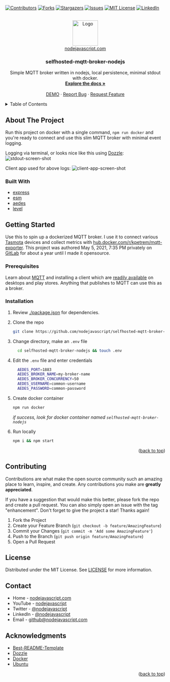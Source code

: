 <div id="top"></div>

<!--
*** Thanks for checking out the Best-README-Template. If you have a suggestion
*** that would make this better, please fork the repo and create a pull request
*** or simply open an issue with the tag "enhancement".
*** Don't forget to give the project a star!
*** Thanks again! Now go create something AMAZING! :D
-->



<!-- PROJECT SHIELDS -->
<!--
*** I'm using markdown "reference style" links for readability.
*** Reference links are enclosed in brackets [ ] instead of parentheses ( ).
*** See the bottom of this document for the declaration of the reference variables
*** for contributors-url, forks-url, etc. This is an optional, concise syntax you may use.
*** https://www.markdownguide.org/basic-syntax/#reference-style-links
-->
[![Contributors][contributors-shield]][contributors-url]
[![Forks][forks-shield]][forks-url]
[![Stargazers][stars-shield]][stars-url]
[![Issues][issues-shield]][issues-url]
[![MIT License][license-shield]][license-url]
[![LinkedIn][linkedin-shield]][linkedin-url]



<!-- PROJECT LOGO -->
<br />
<div align="center">
  <a href="https://nodejavascript.com?ref=githubLogo">
    <img src="https://avatars.githubusercontent.com/u/105805523?v=4" alt="Logo" width="80" height="80">
    <br />
    nodejavascript.com
  </a>

<h3 align="center">selfhosted-mqtt-broker-nodejs</h3>

  <p align="center">
    Simple MQTT broker written in nodejs, local persistence, minimal stdout with docker.
    <br />
    <a href="https://nodejavascript.com/docs-coming-soon"><strong>Explore the docs »</strong></a>
    <br />
    <br />
    <a href="https://nodejavascript.com/selfhosted-mqtt-broker-nodejs/">DEMO</a>
    ·
    <a href="https://github.com/nodejavascript/selfhosted-mqtt-broker-nodejs/issues">Report Bug</a>
    ·
    <a href="https://github.com/nodejavascript/selfhosted-mqtt-broker-nodejs/issues">Request Feature</a>
  </p>
</div>



<!-- TABLE OF CONTENTS -->
<details>
  <summary>Table of Contents</summary>
  <ol>
    <li>
      <a href="#about-the-project">About The Project</a>
      <ul>
        <li><a href="#built-with">Built With</a></li>
      </ul>
    </li>
    <li>
      <a href="#getting-started">Getting Started</a>
      <ul>
        <li><a href="#prerequisites">Prerequisites</a></li>
        <li><a href="#installation">Installation</a></li>
      </ul>
    </li>
    <li><a href="#contributing">Contributing</a></li>
    <li><a href="#license">License</a></li>
    <li><a href="#contact">Contact</a></li>
    <li><a href="#acknowledgments">Acknowledgments</a></li>
  </ol>
</details>



<!-- ABOUT THE PROJECT -->
## About The Project
Run this project on docker with a single command, `npm run docker` and you're ready to connect and use this slim MQTT broker with minimal event logging.

Logging via terminal, or looks nice like this using [Dozzle](https://hub.docker.com/r/amir20/dozzle):
![stdout-screen-shot](https://res.cloudinary.com/nodejavascript-com/image/upload/v1653005426/public/Screenshot_from_2022-05-19_20-10-02_zvnu5j.png)

Client app used for above logs:
![client-app-screen-shot](https://res.cloudinary.com/nodejavascript-com/image/upload/v1653006210/public/Screenshot_from_2022-05-19_20-23-10_xwo3sx.png)

### Built With

* [express](https://npmjs.com/package/express)
* [esm](https://npmjs.com/package/esm)
* [aedes](https://npmjs.com/package/aedes)
* [level](https://www.npmjs.com/package/level)

<!-- GETTING STARTED -->
## Getting Started
Use this to spin up a dockerized MQTT broker. I use it to connect various [Tasmota](https://tasmota.github.io/install/) devices and collect metrics with [hub.docker.com/r/kpetrem/mqtt-exporter](https://hub.docker.com/r/kpetrem/mqtt-exporter). This project was authored May 5, 2021, 7:35 PM privately on [GitLab](https://gitlab.com/) for about a year until I made it opensource.

### Prerequisites
Learn about [MQTT](https://mqtt.org/) and installing a client which are [readily available](https://play.google.com/store/search?q=mqtt) on desktops and play stores. Anything that publishes to MQTT can use this as a broker.

### Installation
1. Review [./package.json](https://github.com/nodejavascript/selfhosted-mqtt-broker-nodejs/blob/main/package.json) for dependencies.
2. Clone the repo
   ```sh
   git clone https://github.com/nodejavascript/selfhosted-mqtt-broker-nodejs.git
   ```
3. Change directory, make an `.env` file
   ```sh
     cd selfhosted-mqtt-broker-nodejs && touch .env
   ```
4. Edit the `.env` file and enter credentials
   ```sh
     AEDES_PORT=1883
     AEDES_BROKER_NAME=my-broker-name
     AEDES_BROKER_CONCURRENCY=50
     AEDES_USERNAME=common-username
     AEDES_PASSWORD=common-password
   ```
5. Create docker container
     ```sh
     npm run docker
     ```
     *if success, look for docker container named `selfhosted-mqtt-broker-nodejs`*

6. Run locally
   ```sh
   npm i && npm start
   ```

<p align="right">(<a href="#top">back to top</a>)</p>

<!-- CONTRIBUTING -->
## Contributing

Contributions are what make the open source community such an amazing place to learn, inspire, and create. Any contributions you make are **greatly appreciated**.

If you have a suggestion that would make this better, please fork the repo and create a pull request. You can also simply open an issue with the tag "enhancement".
Don't forget to give the project a star! Thanks again!

1. Fork the Project
2. Create your Feature Branch (`git checkout -b feature/AmazingFeature`)
3. Commit your Changes (`git commit -m 'Add some AmazingFeature'`)
4. Push to the Branch (`git push origin feature/AmazingFeature`)
5. Open a Pull Request

<!-- LICENSE -->
## License

Distributed under the MIT License. See [LICENSE](https://github.com/nodejavascript/selfhosted-mqtt-broker-nodejs/blob/main/LICENSE) for more information.

<!-- CONTACT -->
## Contact
* Home - [nodejavascript.com](https://nodejavascript.com?ref=githubContact)
* YouTube - [nodejavascript](https://www.youtube.com/channel/UCZFJHjd0c79xyj2SpB8UbJg)
* Twitter - [@nodejavascript](https://twitter.com/nodejavascript)
* LinkedIn - [@nodejavascript](https://linkedin.com/in/georgefielder)
* Email - [github@nodejavascript.com](mailto:github@nodejavascript.com)

<!-- ACKNOWLEDGMENTS -->
## Acknowledgments
* [Best-README-Template](https://github.com/othneildrew/Best-README-Template)
* [Dozzle](https://hub.docker.com/r/amir20/dozzle)
* [Docker](https://www.docker.com/)
* [Ubuntu](https://ubuntu.com/)

<p align="right">(<a href="#top">back to top</a>)</p>


<!-- MARKDOWN LINKS & IMAGES -->
<!-- https://www.markdownguide.org/basic-syntax/#reference-style-links -->
[contributors-shield]: https://img.shields.io/github/contributors/nodejavascript/selfhosted-mqtt-broker-nodejs.svg?style=for-the-badge
[contributors-url]: https://github.com/nodejavascript/selfhosted-mqtt-broker-nodejs/graphs/contributors
[forks-shield]: https://img.shields.io/github/forks/nodejavascript/selfhosted-mqtt-broker-nodejs.svg?style=for-the-badge
[forks-url]: https://github.com/nodejavascript/selfhosted-mqtt-broker-nodejs/network/members
[stars-shield]: https://img.shields.io/github/stars/nodejavascript/selfhosted-mqtt-broker-nodejs.svg?style=for-the-badge
[stars-url]: https://github.com/nodejavascript/selfhosted-mqtt-broker-nodejs/stargazers
[issues-shield]: https://img.shields.io/github/issues/nodejavascript/selfhosted-mqtt-broker-nodejs.svg?style=for-the-badge
[issues-url]: https://github.com/nodejavascript/selfhosted-mqtt-broker-nodejs/issues
[license-shield]: https://img.shields.io/github/license/nodejavascript/selfhosted-mqtt-broker-nodejs.svg?style=for-the-badge
[license-url]: https://github.com/nodejavascript/selfhosted-mqtt-broker-nodejs/blob/master/LICENSE.txt
[linkedin-shield]: https://img.shields.io/badge/-LinkedIn-black.svg?style=for-the-badge&logo=linkedin&colorB=555
[linkedin-url]: https://linkedin.com/in/georgefielder
